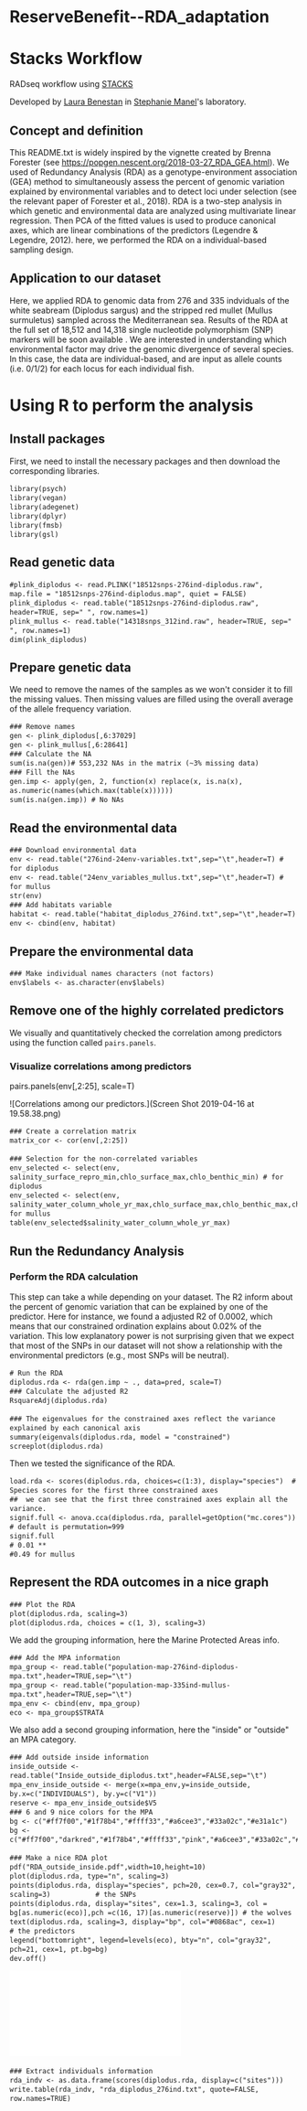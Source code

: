 # ReserveBenefit--RDA_adaptation

# Stacks Workflow

RADseq workflow using [STACKS](http://creskolab.uoregon.edu/stacks/)

Developed by [Laura Benestan](https://github.com/laurabenestan) in
[Stephanie Manel](https://sites.google.com/site/stephaniemanel/home)'s
laboratory.

## Concept and definition
This README.txt is widely inspired by the vignette created by Brenna Forester (see https://popgen.nescent.org/2018-03-27_RDA_GEA.html).
We used of Redundancy Analysis (RDA) as a genotype-environment association (GEA) method to simultaneously assess the percent of genomic variation explained by environmental variables and to detect loci under selection (see the relevant paper of Forester et al., 2018). 
RDA is a two-step analysis in which genetic and environmental data are analyzed using multivariate linear regression. 
Then PCA of the fitted values is used to produce canonical axes, which are linear combinations of the predictors (Legendre & Legendre, 2012). 
here, we performed the RDA on a individual-based sampling design.

## Application to our dataset
Here, we applied RDA to genomic data from 276 and 335 indviduals of the white seabream (Diplodus sargus) and the stripped red mullet (Mullus surmuletus) sampled across the Mediterranean sea. 
Results of the RDA at the full set of 18,512 and 14,318 single nucleotide polymorphism (SNP) markers will be soon available . 
We are interested in understanding which environmental factor may drive the genomic divergence of several species. 
In this case, the data are individual-based, and are input as allele counts (i.e. 0/1/2) for each locus for each individual fish. 

# Using R to perform the analysis
## Install packages
First, we need to install the necessary packages and then download the corresponding libraries.
```
library(psych)    
library(vegan)
library(adegenet)
library(dplyr)
library(fmsb)
library(gsl)
```
## Read genetic data

```
#plink_diplodus <- read.PLINK("18512snps-276ind-diplodus.raw", map.file = "18512snps-276ind-diplodus.map", quiet = FALSE)
plink_diplodus <- read.table("18512snps-276ind-diplodus.raw", header=TRUE, sep=" ", row.names=1)
plink_mullus <- read.table("14318snps_312ind.raw", header=TRUE, sep=" ", row.names=1)
dim(plink_diplodus)
```

## Prepare genetic data

We need to remove the names of the samples as we won't consider it to fill the missing values.
Then missing values are filled using the overall average of the allele frequency variation.

```
### Remove names
gen <- plink_diplodus[,6:37029]
gen <- plink_mullus[,6:28641]
### Calculate the NA
sum(is.na(gen))# 553,232 NAs in the matrix (~3% missing data)
### Fill the NAs
gen.imp <- apply(gen, 2, function(x) replace(x, is.na(x), as.numeric(names(which.max(table(x))))))
sum(is.na(gen.imp)) # No NAs
```

## Read the environmental data
```
### Download environmental data 
env <- read.table("276ind-24env-variables.txt",sep="\t",header=T) # for diplodus
env <- read.table("24env_variables_mullus.txt",sep="\t",header=T) # for mullus
str(env)
### Add habitats variable
habitat <- read.table("habitat_diplodus_276ind.txt",sep="\t",header=T)
env <- cbind(env, habitat)
```

## Prepare the environmental data
```
### Make individual names characters (not factors)
env$labels <- as.character(env$labels)
```

## Remove one of the highly correlated predictors

We visually and quantitatively checked the correlation among predictors using the function called `pairs.panels`.
### Visualize correlations among predictors
pairs.panels(env[,2:25], scale=T)

![Correlations among our predictors.](Screen Shot 2019-04-16 at 19.58.38.png)

```
### Create a correlation matrix
matrix_cor <- cor(env[,2:25])

### Selection for the non-correlated variables
env_selected <- select(env, salinity_surface_repro_min,chlo_surface_max,chlo_benthic_min) # for diplodus
env_selected <- select(env, salinity_water_column_whole_yr_max,chlo_surface_max,chlo_benthic_max,chlo_benthic_min)# for mullus
table(env_selected$salinity_water_column_whole_yr_max)
```

## Run the Redundancy Analysis

### Perform the RDA calculation
This step can take a while depending on your dataset.
The R2 inform about the percent of genomic variation that can be explained by one of the predictor.
Here for instance, we found a adjusted R2 of 0.0002, which means that our constrained ordination explains about 0.02% of the variation.
This low explanatory power is not surprising given that we expect that most of the SNPs in our dataset will not show a relationship with the environmental predictors (e.g., most SNPs will be neutral).
```
# Run the RDA
diplodus.rda <- rda(gen.imp ~ ., data=pred, scale=T)
### Calculate the adjusted R2
RsquareAdj(diplodus.rda)

### The eigenvalues for the constrained axes reflect the variance explained by each canonical axis
summary(eigenvals(diplodus.rda, model = "constrained")
screeplot(diplodus.rda)
```
Then we tested the significance of the RDA.
```
load.rda <- scores(diplodus.rda, choices=c(1:3), display="species")  # Species scores for the first three constrained axes
##  we can see that the first three constrained axes explain all the variance.
signif.full <- anova.cca(diplodus.rda, parallel=getOption("mc.cores")) # default is permutation=999
signif.full
# 0.01 ** 
#0.49 for mullus
```
## Represent the RDA outcomes in a nice graph
```
### Plot the RDA
plot(diplodus.rda, scaling=3) 
plot(diplodus.rda, choices = c(1, 3), scaling=3)
```
We add the grouping information, here the Marine Protected Areas info.
```
### Add the MPA information
mpa_group <- read.table("population-map-276ind-diplodus-mpa.txt",header=TRUE,sep="\t")
mpa_group <- read.table("population-map-335ind-mullus-mpa.txt",header=TRUE,sep="\t")
mpa_env <- cbind(env, mpa_group)
eco <- mpa_group$STRATA
```
We also add a second grouping information, here the "inside" or "outside" an MPA category.

```
### Add outside inside information
inside_outside <- read.table("Inside_outside_diplodus.txt",header=FALSE,sep="\t")
mpa_env_inside_outside <- merge(x=mpa_env,y=inside_outside, by.x=c("INDIVIDUALS"), by.y=c("V1"))
reserve <- mpa_env_inside_outside$V5
### 6 and 9 nice colors for the MPA
bg <- c("#ff7f00","#1f78b4","#ffff33","#a6cee3","#33a02c","#e31a1c")
bg <-  c("#ff7f00","darkred","#1f78b4","#ffff33","pink","#a6cee3","#33a02c","#e31a1c","blueviolet")

### Make a nice RDA plot
pdf("RDA_outside_inside.pdf",width=10,height=10)
plot(diplodus.rda, type="n", scaling=3)
points(diplodus.rda, display="species", pch=20, cex=0.7, col="gray32", scaling=3)           # the SNPs
points(diplodus.rda, display="sites", cex=1.3, scaling=3, col = bg[as.numeric(eco)],pch =c(16, 17)[as.numeric(reserve)]) # the wolves
text(diplodus.rda, scaling=3, display="bp", col="#0868ac", cex=1)                           # the predictors
legend("bottomright", legend=levels(eco), bty="n", col="gray32", pch=21, cex=1, pt.bg=bg)
dev.off()
```

![RDA considering two categories.](RDA_outside_inside.pdf)

```
### Extract individuals information
rda_indv <- as.data.frame(scores(diplodus.rda, display=c("sites")))
write.table(rda_indv, "rda_diplodus_276ind.txt", quote=FALSE, row.names=TRUE)
```
